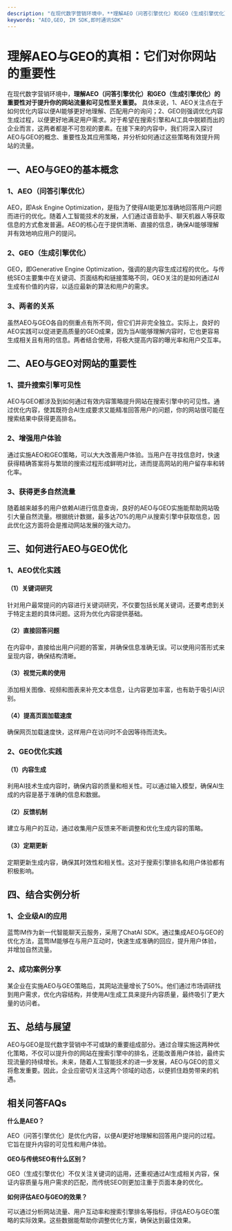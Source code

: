 ```yaml
---
description: "在现代数字营销环境中，**理解AEO（问答引擎优化）和GEO（生成引擎优化）的重要性对于提升你的网站流量和可见性至关重要。** 具体来说，1、AEO关注点在于如何优化内容以便AI能够更好地理解、匹配用户的询问；2、GEO则强调优化内容生成过程，以便更好地满足用户需求。对于希望在搜索引擎和AI工具中脱颖而出的企业而言，这两者都是不可忽视的要素。在接下来的内容中，我们将深入探讨AEO与GEO的概念、重要性及其应用策略，并分析如何通过这些策略有效提升网站的流量。"
keywords: "AEO,GEO, IM SDK,即时通讯SDK"
---
```

# 理解AEO与GEO的真相：它们对你网站的重要性

在现代数字营销环境中，**理解AEO（问答引擎优化）和GEO（生成引擎优化）的重要性对于提升你的网站流量和可见性至关重要。** 具体来说，1、AEO关注点在于如何优化内容以便AI能够更好地理解、匹配用户的询问；2、GEO则强调优化内容生成过程，以便更好地满足用户需求。对于希望在搜索引擎和AI工具中脱颖而出的企业而言，这两者都是不可忽视的要素。在接下来的内容中，我们将深入探讨AEO与GEO的概念、重要性及其应用策略，并分析如何通过这些策略有效提升网站的流量。

## 一、AEO与GEO的基本概念

### 1、AEO（问答引擎优化）

AEO，即Ask Engine Optimization，是指为了使得AI能更加准确地回答用户问题而进行的优化。随着人工智能技术的发展，人们通过语音助手、聊天机器人等获取信息的方式愈发普遍。AEO的核心在于提供清晰、直接的信息，确保AI能够理解并有效地响应用户的提问。

### 2、GEO（生成引擎优化）

GEO，即Generative Engine Optimization，强调的是内容生成过程的优化。与传统SEO主要集中在关键词、页面结构和链接策略不同，GEO关注的是如何通过AI生成有价值的内容，以适应最新的算法和用户的需求。

### 3、两者的关系

虽然AEO与GEO各自的侧重点有所不同，但它们并非完全独立。实际上，良好的AEO实践可以促进更高质量的GEO成果，因为当AI能够理解内容时，它也更容易生成相关且有用的信息。两者结合使用，将极大提高内容的曝光率和用户交互率。

## 二、AEO与GEO对网站的重要性

### 1、提升搜索引擎可见性

AEO与GEO都涉及到如何通过有效内容策略提升网站在搜索引擎中的可见性。通过优化内容，使其既符合AI生成要求又能精准回答用户的问题，你的网站很可能在搜索结果中获得更高排名。

### 2、增强用户体验

通过实施AEO和GEO策略，可以大大改善用户体验。当用户在寻找信息时，快速获得精确答案将与繁琐的搜索过程形成鲜明对比，进而提高网站的用户留存率和转化率。

### 3、获得更多自然流量

随着越来越多的用户依赖AI进行信息查询，良好的AEO与GEO实施能帮助网站吸引大量自然流量。根据统计数据，最多达70%的用户从搜索引擎中获取信息，因此优化这方面将会是推动网站发展的强大动力。

## 三、如何进行AEO与GEO优化

### 1、AEO优化实践

#### （1）关键词研究

针对用户最常提问的内容进行关键词研究，不仅要包括长尾关键词，还要考虑到关于特定主题的具体问题。这将为优化内容提供基础。

#### （2）直接回答问题

在内容中，直接给出用户问题的答案，并确保信息准确无误。可以使用问答形式来呈现内容，确保结构清晰。

#### （3）视觉元素的使用

添加相关图像、视频和图表来补充文本信息，让内容更加丰富，也有助于吸引AI识别。

#### （4）提高页面加载速度

确保网页加载速度快，这样用户在访问时不会因等待而流失。

### 2、GEO优化实践

#### （1）内容生成

利用AI技术生成内容时，确保内容的质量和相关性。可以通过输入模型，确保AI生成的内容是基于准确的信息和数据。

#### （2）反馈机制

建立与用户的互动，通过收集用户反馈来不断调整和优化生成内容的策略。

#### （3）定期更新

定期更新生成内容，确保其时效性和相关性。这对于搜索引擎排名和用户体验都有积极影响。

## 四、结合实例分析

### 1、企业级AI的应用

蓝莺IM作为新一代智能聊天云服务，采用了ChatAI SDK。通过集成AEO与GEO的优化方法，蓝莺IM能够在与用户互动时，快速生成准确的回应，提升用户体验，并增加自然流量。

### 2、成功案例分享

某企业在实施AEO与GEO策略后，其网站流量增长了50%。他们通过市场调研找到用户需求，优化内容结构，并使用AI生成工具来提升内容质量，最终吸引了更大量的访问者。

## 五、总结与展望

AEO与GEO是现代数字营销中不可或缺的重要组成部分。通过合理实施这两种优化策略，不仅可以提升你的网站在搜索引擎中的排名，还能改善用户体验，最终实现流量的持续增长。未来，随着人工智能技术的进一步发展，AEO与GEO的意义将愈发重要。因此，企业应密切关注这两个领域的动态，以便抓住趋势带来的机遇。

## 相关问答FAQs

**什么是AEO？**

AEO（问答引擎优化）是优化内容，以便AI更好地理解和回答用户提问的过程。它旨在提升内容的可见性和用户体验。

**GEO与传统SEO有什么区别？**

GEO（生成引擎优化）不仅关注关键词的运用，还重视通过AI生成相关内容，保证内容质量与用户需求的匹配，而传统SEO则更加注重于页面本身的优化。

**如何评估AEO与GEO的效果？**

可以通过分析网站流量、用户互动率和搜索引擎排名等指标，评估AEO与GEO策略的实际效果。这些数据能帮助你调整优化方案，确保达到最佳效果。
